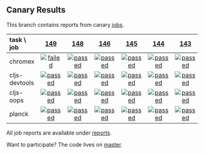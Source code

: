 ## Canary Results

This branch contains reports from canary [jobs](https://github.com/cljs-oss/canary/tree/jobs).

[//]: # (begin_overview_table)

| task \ job | <a href="reports/2017/11/18/job-000149-1.9.949-2389e52" title="job #149 finished on 2017-11-18">149</a> | <a href="reports/2017/11/17/job-000148-1.9.947-d4e19bf" title="job #148 finished on 2017-11-17">148</a> | <a href="reports/2017/11/15/job-000146-1.9.947-d4e19bf" title="job #146 finished on 2017-11-15">146</a> | <a href="reports/2017/11/14/job-000145-1.9.947-d4e19bf" title="job #145 finished on 2017-11-14">145</a> | <a href="reports/2017/11/13/job-000144-1.9.947-d4e19bf" title="job #144 finished on 2017-11-13">144</a> | <a href="reports/2017/11/12/job-000143-1.9.947-d4e19bf" title="job #143 finished on 2017-11-12">143</a> | <a href="reports/2017/11/11/job-000142-1.9.947-d4e19bf" title="job #142 finished on 2017-11-11">142</a> | <a href="reports/2017/11/10/job-000141-1.9.947-d4e19bf" title="job #141 finished on 2017-11-10">141</a> | <a href="reports/2017/11/09/job-000140-1.9.947-d4e19bf" title="job #140 finished on 2017-11-09">140</a> | <a href="reports/2017/11/08/job-000139-1.9.947-d4e19bf" title="job #139 finished on 2017-11-08">139</a> |
| :--- | :---: | :---: | :---: | :---: | :---: | :---: | :---: | :---: | :---: | :---: |
| chromex | <a href="reports/2017/11/18/job-000149-1.9.949-2389e52#-chromex"><img title="failed" src="http://box.binaryage.com/s-failed.svg"><a> | <a href="reports/2017/11/17/job-000148-1.9.947-d4e19bf#-chromex"><img title="passed" src="http://box.binaryage.com/s-passed.svg"><a> | <a href="reports/2017/11/15/job-000146-1.9.947-d4e19bf#-chromex"><img title="passed" src="http://box.binaryage.com/s-passed.svg"><a> | <a href="reports/2017/11/14/job-000145-1.9.947-d4e19bf#-chromex"><img title="passed" src="http://box.binaryage.com/s-passed.svg"><a> | <a href="reports/2017/11/13/job-000144-1.9.947-d4e19bf#-chromex"><img title="passed" src="http://box.binaryage.com/s-passed.svg"><a> | <a href="reports/2017/11/12/job-000143-1.9.947-d4e19bf#-chromex"><img title="passed" src="http://box.binaryage.com/s-passed.svg"><a> | <a href="reports/2017/11/11/job-000142-1.9.947-d4e19bf#-chromex"><img title="passed" src="http://box.binaryage.com/s-passed.svg"><a> | <a href="reports/2017/11/10/job-000141-1.9.947-d4e19bf#-chromex"><img title="passed" src="http://box.binaryage.com/s-passed.svg"><a> | <a href="reports/2017/11/09/job-000140-1.9.947-d4e19bf#-chromex"><img title="passed" src="http://box.binaryage.com/s-passed.svg"><a> | <a href="reports/2017/11/08/job-000139-1.9.947-d4e19bf#-chromex"><img title="passed" src="http://box.binaryage.com/s-passed.svg"><a> |
| cljs-devtools | <a href="reports/2017/11/18/job-000149-1.9.949-2389e52#-cljs-devtools"><img title="passed" src="http://box.binaryage.com/s-passed.svg"><a> | <a href="reports/2017/11/17/job-000148-1.9.947-d4e19bf#-cljs-devtools"><img title="passed" src="http://box.binaryage.com/s-passed.svg"><a> | <a href="reports/2017/11/15/job-000146-1.9.947-d4e19bf#-cljs-devtools"><img title="passed" src="http://box.binaryage.com/s-passed.svg"><a> | <a href="reports/2017/11/14/job-000145-1.9.947-d4e19bf#-cljs-devtools"><img title="passed" src="http://box.binaryage.com/s-passed.svg"><a> | <a href="reports/2017/11/13/job-000144-1.9.947-d4e19bf#-cljs-devtools"><img title="passed" src="http://box.binaryage.com/s-passed.svg"><a> | <a href="reports/2017/11/12/job-000143-1.9.947-d4e19bf#-cljs-devtools"><img title="passed" src="http://box.binaryage.com/s-passed.svg"><a> | <a href="reports/2017/11/11/job-000142-1.9.947-d4e19bf#-cljs-devtools"><img title="passed" src="http://box.binaryage.com/s-passed.svg"><a> | <a href="reports/2017/11/10/job-000141-1.9.947-d4e19bf#-cljs-devtools"><img title="passed" src="http://box.binaryage.com/s-passed.svg"><a> | <a href="reports/2017/11/09/job-000140-1.9.947-d4e19bf#-cljs-devtools"><img title="passed" src="http://box.binaryage.com/s-passed.svg"><a> | <a href="reports/2017/11/08/job-000139-1.9.947-d4e19bf#-cljs-devtools"><img title="passed" src="http://box.binaryage.com/s-passed.svg"><a> |
| cljs-oops | <a href="reports/2017/11/18/job-000149-1.9.949-2389e52#-cljs-oops"><img title="passed" src="http://box.binaryage.com/s-passed.svg"><a> | <a href="reports/2017/11/17/job-000148-1.9.947-d4e19bf#-cljs-oops"><img title="passed" src="http://box.binaryage.com/s-passed.svg"><a> | <a href="reports/2017/11/15/job-000146-1.9.947-d4e19bf#-cljs-oops"><img title="passed" src="http://box.binaryage.com/s-passed.svg"><a> | <a href="reports/2017/11/14/job-000145-1.9.947-d4e19bf#-cljs-oops"><img title="passed" src="http://box.binaryage.com/s-passed.svg"><a> | <a href="reports/2017/11/13/job-000144-1.9.947-d4e19bf#-cljs-oops"><img title="passed" src="http://box.binaryage.com/s-passed.svg"><a> | <a href="reports/2017/11/12/job-000143-1.9.947-d4e19bf#-cljs-oops"><img title="passed" src="http://box.binaryage.com/s-passed.svg"><a> | <a href="reports/2017/11/11/job-000142-1.9.947-d4e19bf#-cljs-oops"><img title="passed" src="http://box.binaryage.com/s-passed.svg"><a> | <a href="reports/2017/11/10/job-000141-1.9.947-d4e19bf#-cljs-oops"><img title="passed" src="http://box.binaryage.com/s-passed.svg"><a> | <a href="reports/2017/11/09/job-000140-1.9.947-d4e19bf#-cljs-oops"><img title="passed" src="http://box.binaryage.com/s-passed.svg"><a> | <a href="reports/2017/11/08/job-000139-1.9.947-d4e19bf#-cljs-oops"><img title="passed" src="http://box.binaryage.com/s-passed.svg"><a> |
| planck | <a href="reports/2017/11/18/job-000149-1.9.949-2389e52#-planck"><img title="passed" src="http://box.binaryage.com/s-passed.svg"><a> | <a href="reports/2017/11/17/job-000148-1.9.947-d4e19bf#-planck"><img title="passed" src="http://box.binaryage.com/s-passed.svg"><a> | <a href="reports/2017/11/15/job-000146-1.9.947-d4e19bf#-planck"><img title="passed" src="http://box.binaryage.com/s-passed.svg"><a> | <a href="reports/2017/11/14/job-000145-1.9.947-d4e19bf#-planck"><img title="passed" src="http://box.binaryage.com/s-passed.svg"><a> | <a href="reports/2017/11/13/job-000144-1.9.947-d4e19bf#-planck"><img title="passed" src="http://box.binaryage.com/s-passed.svg"><a> | <a href="reports/2017/11/12/job-000143-1.9.947-d4e19bf#-planck"><img title="passed" src="http://box.binaryage.com/s-passed.svg"><a> | <a href="reports/2017/11/11/job-000142-1.9.947-d4e19bf#-planck"><img title="passed" src="http://box.binaryage.com/s-passed.svg"><a> | <a href="reports/2017/11/10/job-000141-1.9.947-d4e19bf#-planck"><img title="passed" src="http://box.binaryage.com/s-passed.svg"><a> | <a href="reports/2017/11/09/job-000140-1.9.947-d4e19bf#-planck"><img title="passed" src="http://box.binaryage.com/s-passed.svg"><a> | <a href="reports/2017/11/08/job-000139-1.9.947-d4e19bf#-planck"><img title="passed" src="http://box.binaryage.com/s-passed.svg"><a> |

[//]: # (end_overview_table)

All job reports are available under [reports](reports).

Want to participate? The code lives on [master](https://github.com/cljs-oss/canary/tree/master).
